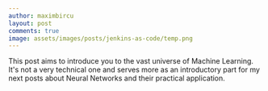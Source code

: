 ```yaml
---
author: maximbircu
layout: post
comments: true
image: assets/images/posts/jenkins-as-code/temp.png
---
```

This post aims to introduce you to the vast universe of Machine Learning. It's not a very technical one and serves more 
as an introductory part for my next posts about Neural Networks and their practical application.
